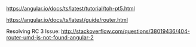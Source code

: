 https://angular.io/docs/ts/latest/tutorial/toh-pt5.html

https://angular.io/docs/ts/latest/guide/router.html


Resolving RC 3 Issue:
http://stackoverflow.com/questions/38019436/404-router-umd-js-not-found-angular-2